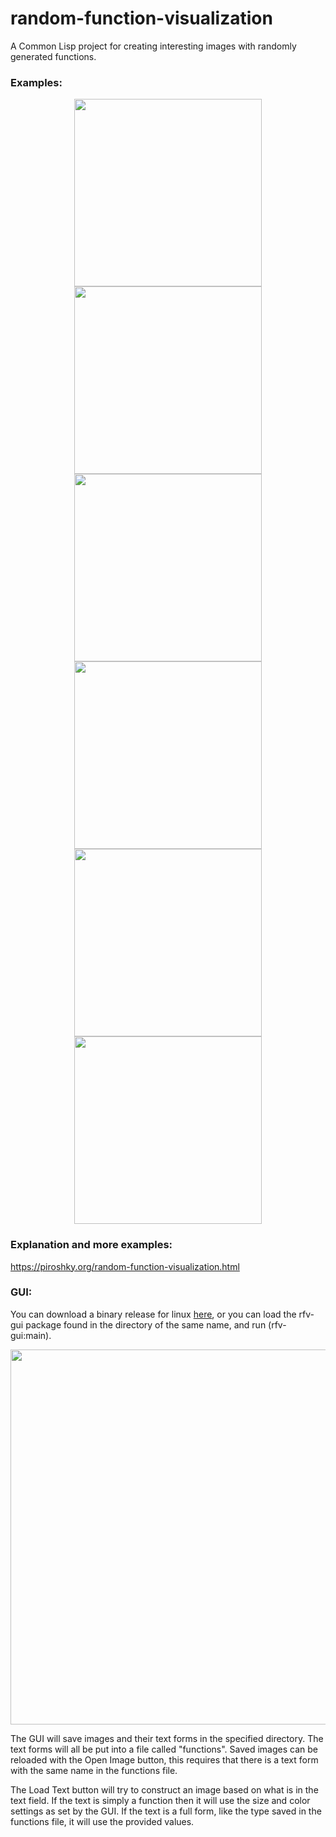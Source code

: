 # random-function-visualization

A Common Lisp project for creating interesting images with randomly generated functions.

### Examples:
<p align="center">
<a href="https://i.imgur.com/VMglKHU.png"><img src="https://i.imgur.com/VMglKHU.png" width="300" height="300"></a>
<a href="https://i.imgur.com/l8OYTux.png"><img src="https://i.imgur.com/l8OYTux.png" width="300" height="300"></a>
<a href="https://i.imgur.com/VzfcCdx.png"><img src="https://i.imgur.com/VzfcCdx.png" width="300" height="300"></a>
<a href="https://i.imgur.com/Kguy5JP.png"><img src="https://i.imgur.com/Kguy5JP.png" width="300" height="300"></a>
<a href="https://i.imgur.com/ZvapKnh.png"><img src="https://i.imgur.com/ZvapKnh.png" width="300" height="300"></a>
<a href="https://i.imgur.com/DERByjN.png"><img src="https://i.imgur.com/DERByjN.png" width="300" height="300"></a>
</p>

### Explanation and more examples:
https://piroshky.org/random-function-visualization.html

### GUI:
You can download a binary release for linux [here](https://github.com/Pyrizhki/random-function-visualization/releases/tag/v1.0), or you can load the rfv-gui package
found in the directory of the same name, and run (rfv-gui:main).

<a href="https://i.imgur.com/OpFLyjG.png"><img src="https://i.imgur.com/OpFLyjG.png" height="600"></a>

The GUI will save images and their text forms in the specified directory. The text forms
will all be put into a file called "functions". Saved images can be reloaded with the Open
Image button, this requires that there is a text form with the same name in the functions
file.

The Load Text button will try to construct an image based on what is in the text field. If
the text is simply a function then it will use the size and color settings as set by the
GUI. If the text is a full form, like the type saved in the functions file, it will use
the provided values.
